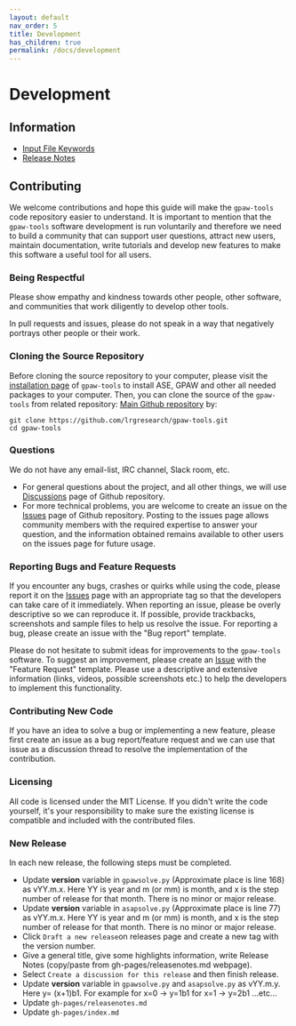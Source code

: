 ```yaml
---
layout: default
nav_order: 5
title: Development
has_children: true
permalink: /docs/development
---
```


# Development

## Information

* [Input File Keywords](inputfilekeywords.md)
* [Release Notes](releasenotes.md)

## Contributing

We welcome contributions and hope this guide will make the `gpaw-tools` code repository easier to understand. It is important to mention that the `gpaw-tools` software development is run voluntarily and therefore we need to build a community that can support user questions, attract new users, maintain documentation, write tutorials and develop new features to make this software a useful tool for all users.

### Being Respectful

Please show empathy and kindness towards other people, other software, and communities that work diligently to develop other tools.

In pull requests and issues, please do not speak in a way that negatively portrays other people or their work.

### Cloning the Source Repository

Before cloning the source repository to your computer, please visit the [installation page](https://www.lrgresearch.org/gpaw-tools/installation/) of `gpaw-tools` to install ASE, GPAW and other all needed packages to your computer. Then, you can clone the source of the `gpaw-tools` from related repository:
[Main Github repository](https://github.com/lrgresearch/gpaw-tools) by:

    git clone https://github.com/lrgresearch/gpaw-tools.git
    cd gpaw-tools

### Questions

We do not have any email-list, IRC channel, Slack room, etc. 
* For general questions about the project, and all other things, we will use [Discussions](https://github.com/lrgresearch/gpaw-tools/discussions) page of Github repository. 
* For more technical problems, you are welcome to create an issue on the [Issues](https://github.com/lrgresearch/gpaw-tools/issues) page of Github repository. Posting to the issues page allows community members with the required expertise to answer your question, and the information obtained remains available to other users on the issues page for future usage.

### Reporting Bugs and Feature Requests


If you encounter any bugs, crashes or quirks while using the code, please report it on the [Issues](https://github.com/lrgresearch/gpaw-tools/issues) page with an appropriate tag so that the developers can take care of it immediately. When reporting an issue, please be overly descriptive so we can reproduce it. If possible, provide trackbacks, screenshots and sample files to help us resolve the issue. For reporting a bug, please create an issue with the "Bug report" template.

Please do not hesitate to submit ideas for improvements to the `gpaw-tools` software. To suggest an improvement, please create an [Issue](https://github.com/lrgresearch/gpaw-tools/issues) with the "Feature Request" template. Please use a descriptive and extensive information (links, videos, possible screenshots etc.) to help the developers to implement this functionality.

### Contributing New Code

If you have an idea to solve a bug or implementing a new feature, please first create an issue as a bug report/feature request and we can use that issue as a discussion thread to resolve the implementation of the contribution.

### Licensing

All code is licensed under the MIT License. If you didn't write the code yourself, it's your responsibility to make sure the existing license is compatible and included with the contributed files.

### New Release

In each new release, the following steps must be completed.
- Update __version__ variable in `gpawsolve.py` (Approximate place is line 168) as vYY.m.x. Here YY is year and m (or mm) is month, and x is the step number of release for that month. There is no minor or major release.
- Update __version__ variable in `asapsolve.py` (Approximate place is line 77) as vYY.m.x. Here YY is year and m (or mm) is month, and x is the step number of release for that month. There is no minor or major release.
- Click `Draft a new release`on releases page and create a new tag with the version number.
- Give a general title, give some highlights information, write Release Notes (copy/paste from gh-pages/releasenotes.md webpage).
- Select `Create a discussion for this release` and then finish release.
- Update __version__ variable in `gpawsolve.py` and `asapsolve.py` as vYY.m.y. Here y= (x+1)b1. For example for x=0 -> y=1b1 for x=1 -> y=2b1 ...etc...
- Update `gh-pages/releasenotes.md`
- Update `gh-pages/index.md`


